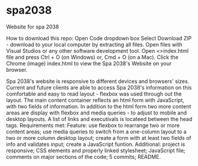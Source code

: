 # spa2038
Website for spa 2038

How to download this repo:
Open Code dropdown box
    Select Download ZIP - download to your local computer by extracting all files.
Open files with Visual Studios or any other software development tool.
Open <>index.html file and press Ctrl + O (on Windows) or, Cmd + O (on a Mac).
Click the Chrome (image) index.html to view the Spa 2038's Website on your browser.


Spa 2038's website is responsive to  different devices and browsers' sizes. 
Current and future clients are able to access Spa 2038's information on this comfortable and easy to read layout - flexbox was used through out the layout.
The main content container reflects an html form with JavaScript, with two fields of information.
In addition to the html form two more content areas are display with flexbox and media queries - to adjust to mobile and desktop layouts.
A list of links and executivals is locateed between the head tags.
Requirements met:
    Feature: use flexbox to rearrange two or more content areas; use media queries to switch from a one-column layout to a two or more column desktop layout;
             create a form with at least two fields of info and validates input; create a JavaScript funtion.
    Additional: project is responsive; CSS elements and properly linked stylesheet; JavaScript file; comments on major sections of the code; 5 commits; README.
